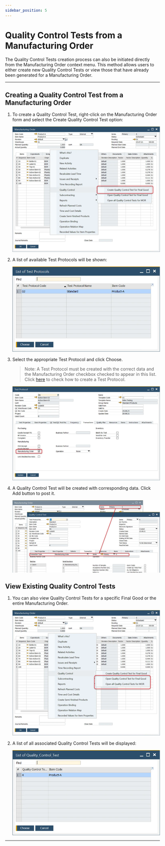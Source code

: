 ```yaml
---
sidebar_position: 5
---
```


# Quality Control Tests from a Manufacturing Order

The Quality Control Tests creation process can also be initiated directly from the Manufacturing Order context menu. This method allows users to either create new Quality Control Tests or view those that have already been generated for a Manufacturing Order.

---

## Creating a Quality Control Test from a Manufacturing Order

1. To create a Quality Control Test, right-click on the Manufacturing Order form and select the Create Quality Control Test option:

    ![Manufacturing Order Create](./media/qc-test-from-mo/manufacturing-order-create-quality-control.webp)

2. A list of available Test Protocols will be shown:

    ![List of Protocols](./media/qc-test-from-mo/list-of-test-protocols-manufacturing-order.webp)

3. Select the appropriate Test Protocol and click Choose.

    >Note: A Test Protocol must be created with the correct data and the Manufacturing Order checkbox checked to appear in this list. Click [here](../test-protocols/overview.md) to check how to create a Test Protocol.

    ![Test Protocol Manufacturing Order](./media/qc-test-from-mo/test-protocol-manufacturing-order.webp)

4. A Quality Control Test will be created with corresponding data. Click Add button to post it.

    ![Quality Control from Manufacturing Order](./media/qc-test-from-mo/quality-control-test-from-manufacturing-order.webp)

## View Existing Quality Control Tests

1. You can also view Quality Control Tests for a specific Final Good or the entire Manufacturing Order.

    ![Open Quality Control from Manufacturing Order](./media/qc-test-from-mo/open-quality-control-tests-for-manufacturing-order.webp)

2. A list of all associated Quality Control Tests will be displayed:

    ![List of Quality Control Tests](./media/qc-test-from-mo/list-of-quality-control-test.webp)

---
